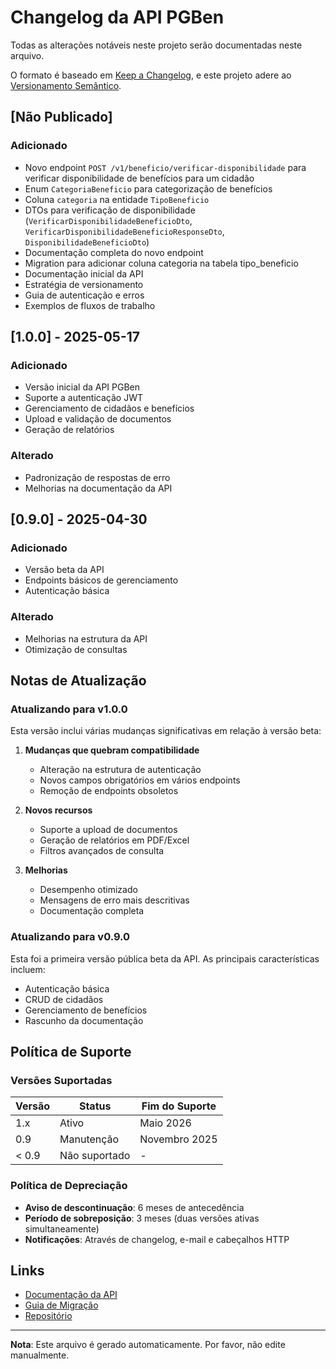 # Changelog da API PGBen

Todas as alterações notáveis neste projeto serão documentadas neste arquivo.

O formato é baseado em [Keep a Changelog](https://keepachangelog.com/pt-BR/1.0.0/),
e este projeto adere ao [Versionamento Semântico](https://semver.org/spec/v2.0.0.html).

## [Não Publicado]

### Adicionado
- Novo endpoint `POST /v1/beneficio/verificar-disponibilidade` para verificar disponibilidade de benefícios para um cidadão
- Enum `CategoriaBeneficio` para categorização de benefícios
- Coluna `categoria` na entidade `TipoBeneficio`
- DTOs para verificação de disponibilidade (`VerificarDisponibilidadeBeneficioDto`, `VerificarDisponibilidadeBeneficioResponseDto`, `DisponibilidadeBeneficioDto`)
- Documentação completa do novo endpoint
- Migration para adicionar coluna categoria na tabela tipo_beneficio
- Documentação inicial da API
- Estratégia de versionamento
- Guia de autenticação e erros
- Exemplos de fluxos de trabalho

## [1.0.0] - 2025-05-17

### Adicionado
- Versão inicial da API PGBen
- Suporte a autenticação JWT
- Gerenciamento de cidadãos e benefícios
- Upload e validação de documentos
- Geração de relatórios

### Alterado
- Padronização de respostas de erro
- Melhorias na documentação da API

## [0.9.0] - 2025-04-30

### Adicionado
- Versão beta da API
- Endpoints básicos de gerenciamento
- Autenticação básica

### Alterado
- Melhorias na estrutura da API
- Otimização de consultas

## Notas de Atualização

### Atualizando para v1.0.0

Esta versão inclui várias mudanças significativas em relação à versão beta:

1. **Mudanças que quebram compatibilidade**
   - Alteração na estrutura de autenticação
   - Novos campos obrigatórios em vários endpoints
   - Remoção de endpoints obsoletos

2. **Novos recursos**
   - Suporte a upload de documentos
   - Geração de relatórios em PDF/Excel
   - Filtros avançados de consulta

3. **Melhorias**
   - Desempenho otimizado
   - Mensagens de erro mais descritivas
   - Documentação completa

### Atualizando para v0.9.0

Esta foi a primeira versão pública beta da API. As principais características incluem:

- Autenticação básica
- CRUD de cidadãos
- Gerenciamento de benefícios
- Rascunho da documentação

## Política de Suporte

### Versões Suportadas

| Versão | Status          | Fim do Suporte  |
|--------|----------------|-----------------|
| 1.x    | Ativo          | Maio 2026       |
| 0.9    | Manutenção      | Novembro 2025   |
| < 0.9  | Não suportado   | -               |

### Política de Depreciação

- **Aviso de descontinuação**: 6 meses de antecedência
- **Período de sobreposição**: 3 meses (duas versões ativas simultaneamente)
- **Notificações**: Através de changelog, e-mail e cabeçalhos HTTP

## Links

- [Documentação da API](./README.md)
- [Guia de Migração](./MIGRACAO.md)
- [Repositório](https://github.com/seu-usuario/pgben-api)

---

**Nota**: Este arquivo é gerado automaticamente. Por favor, não edite manualmente.

